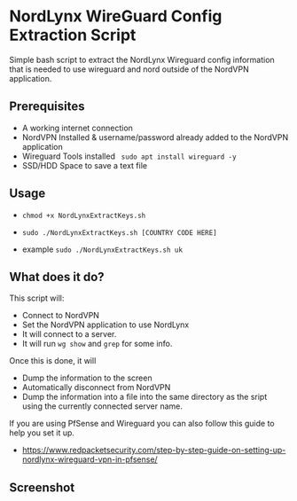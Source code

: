 # NordLynx WireGuard Config Extraction Script
Simple bash script to extract the NordLynx Wireguard config information that is needed to use wireguard and nord outside of the NordVPN application.

## Prerequisites
* A working internet connection
* NordVPN Installed & username/password already added to the NordVPN application
* Wireguard Tools installed ` sudo apt install wireguard -y`
* SSD/HDD Space to save a text file

## Usage

* ` chmod +x NordLynxExtractKeys.sh `

* ` sudo ./NordLynxExtractKeys.sh [COUNTRY CODE HERE] `

* example ` sudo ./NordLynxExtractKeys.sh uk `

## What does it do?

This script will:
* Connect to NordVPN
* Set the NordVPN application to use NordLynx
* It will connect to a server.
* It will run `wg show` and `grep` for some info.

Once this is done, it will
* Dump the information to the screen
* Automatically disconnect from NordVPN
* Dump the information into a file into the same directory as the sript using the currently connected server name.

If you are using PfSense and Wireguard you can also follow this guide to help you set it up.


* https://www.redpacketsecurity.com/step-by-step-guide-on-setting-up-nordlynx-wireguard-vpn-in-pfsense/

## Screenshot


